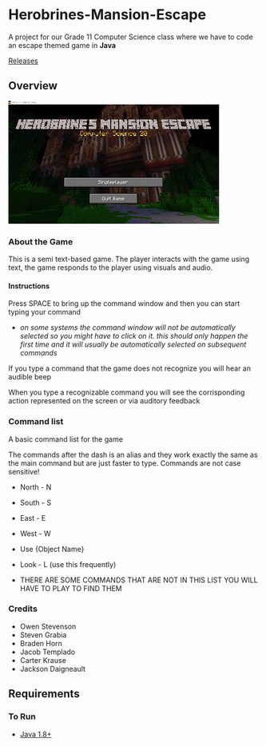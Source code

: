 # Herobrines-Mansion-Escape

A project for our Grade 11 Computer Science class where we have to code an escape themed game in **Java**

[Releases](https://github.com/oboat9/Herobrines-Mansion-Escape/releases)

## Overview

![main menu](core/assets/screenshots/lowresMainMenu.png)

### About the Game

This is a semi text-based game. The player interacts with the game using text, the game responds to the player using visuals and audio.

#### Instructions

Press SPACE to bring up the command window and then you can start typing your command

- *on some systems the command window will not be automatically selected so you might have to click on it. this should only happen the first time and it will usually be automatically selected on subsequent commands*

If you type a command that the game does not recognize you will hear an audible beep

When you type a recognizable command you will see the corrisponding action represented on the screen or via auditory feedback

### Command list

A basic command list for the game

The commands after the dash is an alias and they work exactly the same as the main command but are just faster to type.
Commands are not case sensitive!

- North - N
- South - S
- East - E
- West - W

- Use {Object Name}
- Look - L (use this frequently)
- THERE ARE SOME COMMANDS THAT ARE NOT IN THIS LIST YOU WILL HAVE TO PLAY TO FIND THEM

### Credits

- Owen Stevenson
- Steven Grabia
- Braden Horn
- Jacob Templado
- Carter Krause
- Jackson Daigneault

## Requirements

### To Run

- [Java 1.8+](https://www.java.com/)
